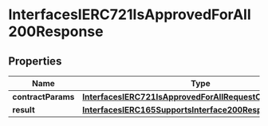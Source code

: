 

# InterfacesIERC721IsApprovedForAll200Response

## Properties

Name | Type | Description | Notes
------------ | ------------- | ------------- | -------------
**contractParams** | [**InterfacesIERC721IsApprovedForAllRequestContractParams**](InterfacesIERC721IsApprovedForAllRequestContractParams.md) |  | 
**result** | [**InterfacesIERC165SupportsInterface200ResponseResult**](InterfacesIERC165SupportsInterface200ResponseResult.md) |  | 




